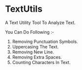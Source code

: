 # TextUtils

A Text Utility Tool To Analyze Text.

You Can Do Following :-
  1. Removing Punctuation Symbols.
  2. Uppercasing The Text.
  3. Removing New Line.
  4. Removing Extra Spaces.
  5. Counting Characters In Text.
